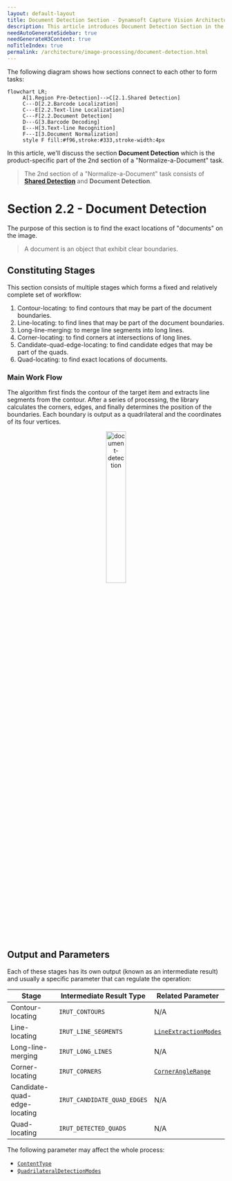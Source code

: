 ```yaml
---
layout: default-layout
title: Document Detection Section - Dynamsoft Capture Vision Architecture
description: This article introduces Document Detection Section in the Dynamsoft Capture Vision architecture.
needAutoGenerateSidebar: true
needGenerateH3Content: true
noTitleIndex: true
permalink: /architecture/image-processing/document-detection.html
---
```


The following diagram shows how sections connect to each other to form tasks:

```mermaid
flowchart LR;
     A[1.Region Pre-Detection]-->C[2.1.Shared Detection]
     C---D[2.2.Barcode Localization]
     C---E[2.2.Text-line Localization]
     C---F[2.2.Document Detection]
     D---G[3.Barcode Decoding]
     E---H[3.Text-line Recognition]
     F---I[3.Document Normalization]
     style F fill:#f96,stroke:#333,stroke-width:4px
```

In this article, we'll discuss the section **Document Detection** which is the product-specific part of the 2nd section of a "Normalize-a-Document" task.

> The 2nd section of a "Normalize-a-Document" task consists of [**Shared Detection**](shared-detection.md) and **Document Detection**.

# Section 2.2 - Document Detection

The purpose of this section is to find the exact locations of "documents" on the image. 

> A document is an object that exhibit clear boundaries.

## Constituting Stages

This section consists of multiple stages which forms a fixed and relatively complete set of workflow:

1. Contour-locating: to find contours that may be part of the document boundaries.
2. Line-locating: to find lines that may be part of  the document boundaries.
3. Long-line-merging: to merge line segments into long lines.
4. Corner-locating: to find corners at intersections of long lines.
5. Candidate-quad-edge-locating: to find candidate edges that may be part of the quads.
6. Quad-locating: to find exact locations of documents.

### Main Work Flow

The algorithm first finds the contour of the target item and extracts line segments from the contour. After a series of processing, the library calculates the corners, edges, and finally determines the position of the boundaries. Each boundary is output as a quadrilateral and the coordinates of its four vertices.

<div align="center">
   <p><img src="../assets/document-detection.png" alt="document-detection" width="30%" /></p>
   <p></p>
</div>

## Output and Parameters

Each of these stages has its own output (known as an intermediate result) and usually a specific parameter that can regulate the operation:

| Stage                        | Intermediate Result Type    | Related Parameter                                                                                                   |
| ---------------------------- | --------------------------- | ------------------------------------------------------------------------------------------------------------------- |
| Contour-locating             | `IRUT_CONTOURS`             | N/A                                                                                                                 |
| Line-locating                | `IRUT_LINE_SEGMENTS`        | [`LineExtractionModes`](../../parameters/reference/document-normalizer-task-settings/line-extraction-modes.md)      |
| Long-line-merging            | `IRUT_LONG_LINES`           | N/A                                                                                                                 |
| Corner-locating              | `IRUT_CORNERS`              | [`CornerAngleRange`](../../parameters/reference/document-normalizer-task-settings/corner-angle-range.md) |
| Candidate-quad-edge-locating | `IRUT_CANDIDATE_QUAD_EDGES` | N/A                                                                                                                 |
| Quad-locating                | `IRUT_DETECTED_QUADS`       | N/A                                                                                                                 |

The following parameter may affect the whole process:

- [`ContentType`](../../parameters/reference/document-normalizer-task-settings/content-type.md)
- [`QuadrilateralDetectionModes`](../../parameters/reference/document-normalizer-task-settings/quadrilateral-detection-modes.md)
